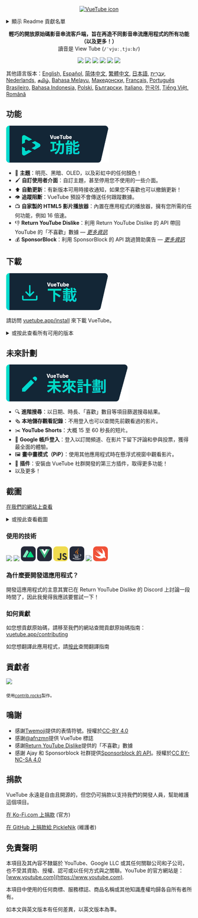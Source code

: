 <p align="center">
  <a href="https://vuetube.app/">
    <img src="https://cdn.discordapp.com/attachments/751596360108605500/980418672331988992/VueTube_Dark.svg" alt="VueTube icon" width="500"/>
  </a>
  </br>
  <details>
  <summary>顯示 Readme 貢獻名單</summary>

   <sub>標誌：<a href="https://github.com/afnzmn">@afnzmn</a></sub> </br>
  <sub>繁體中文 Readme 貢獻者：<a href="https://github.com/404-Program-not-found">@404-Program-not-found</a>, <a href="https://github.com/nokanol45">@nokanol45</a></sub>
  </details>

<p align="center">
<strong>輕巧的開放原始碼影音串流客戶端，旨在再造不同影音串流應用程式的所有功能（以及更多！）</strong>
</br>
讀音是 View Tube (<code>/ˈvjuːˌtjuːb/</code>)
</p>

<p align="center">
  <a href="https://github.com/VueTubeApp/VueTube/blob/main/LICENSE" alt="License"><img src="https://img.shields.io/github/license/VueTubeApp/VueTube"></img></a>
  <a href="https://github.com/VueTubeApp/VueTube/actions/workflows/ci.yml" alt="CI"><img src="https://github.com/VueTubeApp/VueTube/actions/workflows/ci.yml/badge.svg"></img></a>
  <a href="https://reddit.com/r/vuetube" alt="Reddit"><img src="https://img.shields.io/reddit/subreddit-subscribers/vuetube?label=r%2FVuetube&logo=reddit&logoColor=white"></img></a>
  <a href="https://t.me/VueTube" alt="Telegram"><img src="https://img.shields.io/endpoint?label=VueTube&url=https%3A%2F%2Ftelegram-badge-4mbpu8e0fit4.runkit.sh%2F%3Furl%3Dhttps%3A%2F%2Ft.me%2FVuetube"></img></a>
  <a href="https://discord.gg/7P8KJrdd5W" alt="Discord"><img src="https://img.shields.io/discord/946587366242533377?label=Discord&style=flat&logo=discord&logoColor=white"></img></a>
  <a href="https://twitter.com/VueTubeApp" alt="Twitter"><img src="https://img.shields.io/twitter/follow/VueTubeApp?label=Follow&style=flat&logo=twitter"></img></a>
</p>

其他語言版本：[English,](readme.md) [Español,](readme.es.md) [简体中文,](readme.zh-hans.md) [繁體中文,](readme.zh-hant.md) [日本語,](readme.ja.md) [עִברִית,](readme.he.md) [Nederlands,](readme.nl.md) [தமிழ்,](readme.ta.md) [Bahasa Melayu,](readme.ms.md) [Македонски,](readme.mk.md) [Français,](readme.fr.md) [Português Brasileiro,](readme.pt-br.md) [Bahasa Indonesia,](readme.id.md) [Polski,](readme.pl.md) [Български,](readme.bg.md) [Italiano,](readme.it.md) [한국어,](readme.kr.md) [Tiếng Việt,](readme.vi.md) [Română](readme.ro.md)

## 功能

<img src="./resources/readme-zh-hant/Features.zh-hant.svg" alt="VueTube icon" height="100"/>

- 🎨 **主題**：明亮、黑暗、OLED，以及彩虹中的任何顏色！
- 🖌️ **自訂使用者介面**：自訂主題，甚至停用您不使用的一些介面。
- ⬆️ **自動更新**：有新版本可用時接收通知，如果您不喜歡也可以撤銷更新！
- 👁️ **追蹤阻斷**：VueTube 預設不會傳送任何跟蹤數據。
- 📺 **自家製的 HTML5 影片播放器**：內置在應用程式的播放器，擁有您所需的任何功能，例如 16 倍速。
- 👎 **Return YouTube Dislike**：利用 Return YouTube Dislike 的 API 帶回 YouTube 的「不喜歡」數據 — [_更多資訊_](https://returnyoutubedislike.com)
- 💰 **SponsorBlock**：利用 SponsorBlock 的 API 跳過贊助廣告 — [_更多資訊_](https://sponsor.ajay.app)

## 下載

<img src="./resources/readme-zh-hant/Install.zh-hant.svg" alt="VueTube icon" height="100"/>

請訪問 [vuetube.app/install](https://www.vuetube.app/install) 來下載 VueTube。

<details>
  <summary>或按此查看所有可用的版本</summary>
<br />

### Android

| <a href=https://nightly.link/VueTubeApp/VueTube/workflows/ci/main/android.zip><img id="im" width="200" src=./resources/getunstable.png></a> | <a href=https://github.com/VueTubeApp/VueTube/releases/download/0.3/VueTube-Canary-June-22-2022.apk><img id="im" width="200" src=./resources/getcanary.png></a> | <a href=https://vuetube.app/install><img id="im" width="200" src=./resources/getstable.png></a> |
| ------------------------------------------------------------------------------------------------------------------------------------------- | --------------------------------------------------------------------------------------------------------------------------------------------------------------- | ----------------------------------------------------------------------------------------------- |
| 有最新的功能，並且經常有更新，但 bug 也最常見。                                                                                             | bug 比 unstable 較少，功能也比 stable 稍新。                                                                                                                    | 由於 VueTube 尚未完成開發，暫時未有 Stable 版本下載                                             |

### iOS

| <a href=https://nightly.link/VueTubeApp/VueTube/workflows/ci/main/iOS.zip><img id="im" width="200" src=./resources/getunstable.png></a> | <a href=https://cdn.discordapp.com/attachments/949908267855921163/972164558930198528/VueTube-Canary-May-6-2022.ipa><img id="im" width="200" src=./resources/getcanary.png></a> | <a href=https://vuetube.app/install><img id="im" width="200" src=./resources/getstable.png></a> |
| --------------------------------------------------------------------------------------------------------------------------------------- | ------------------------------------------------------------------------------------------------------------------------------------------------------------------------------ | ----------------------------------------------------------------------------------------------- |
| 有最新的功能，並且經常有更新，但 bug 也最常見。                                                                                         | bug 比 unstable 較少，功能也比 stable 稍新。                                                                                                                                   | 由於 VueTube 尚未完成開發，暫時未有 Stable 版本下載                                             |

</details>

## 未來計劃

<img src="./resources/readme-zh-hant/Plans.zh-hant.svg" alt="VueTube icon" height="100"/>

- 🔍 **進階搜尋**：以日期、時長、「喜歡」數目等項目篩選搜尋結果。
- 🗞️ **本地儲存觀看記錄**：不用登入也可以查閲先前觀看過的影片。
- ✂️ **YouTube Shorts**：大概 15 至 60 秒長的短片。
- 🧑 **Google 帳戶登入**：登入以訂閲頻道、在影片下留下評論和參與投票，獲得最全面的體驗。
- 🖼️ **畫中畫模式（PiP）**：使用其他應用程式時在懸浮式視窗中觀看影片。
- 🧩 **插件**：安裝由 VueTube 社群開發的第三方插件，取得更多功能！
- 以及更多！

## 截圖

[在我們的網站上查看](https://www.vuetube.app/info/screenshots)

<details>
  <summary> 或按此查看截圖  </summary>
<br />
  
<img src="https://vuetube.app/wtch.png" width="400">
<img src="https://vuetube.app/stng.png" width="400">
<img src="https://vuetube.app/srch.png" width="400">
     
</details>

### 使用的技術

<a href="https://capacitorjs.com/solution/vue"><img src="https://cdn.discordapp.com/attachments/953538236716814356/955694368742834176/Capacitator-Dark.svg" height=40/></a> <a href="https://vuetifyjs.com/"><img src="https://cdn.discordapp.com/attachments/810799100940255260/973719873467342908/Vuetify-Dark.svg" height=40/></a> <a href="https://nuxtjs.org/"><img src="https://github.com/tandpfun/skill-icons/raw/main/icons/NuxtJS-Dark.svg" height=40/></a> <a href="https://vuejs.org/"><img src="https://github.com/tandpfun/skill-icons/raw/main/icons/VueJS-Dark.svg" height=40/></a> <a href="https://javascript.com/"><img src="https://github.com/tandpfun/skill-icons/raw/main/icons/JavaScript.svg" height=40/></a> <a href="https://java.com/"><img src="https://github.com/tandpfun/skill-icons/raw/main/icons/Java-Dark.svg" height=40/></a> <a href="https://gradle.com/"><img src="https://cdn.discordapp.com/attachments/810799100940255260/955691550560636958/Gradle.svg" height=40/></a> <a href="https://developer.apple.com/swift/"><img src="https://github.com/tandpfun/skill-icons/raw/main/icons/Swift.svg" height=40/></a>

### 為什麼要開發這應用程式？

開發這應用程式的主意其實已在 Return YouTube Dislike 的 Discord 上討論一段時間了，因此我覺得我應該要嘗試一下！

### 如何貢獻

如您想貢獻原始碼，請移至我們的網站查閲貢獻原始碼指南：[vuetube.app/contributing](https://www.vuetube.app/contributing)

如您想翻譯此應用程式，請[按此](/NUXT/plugins/languages)查閲翻譯指南

## 貢獻者

<a href="https://github.com/VueTubeApp/VueTube/graphs/contributors">
  <img src="https://contrib.rocks/image?repo=VueTubeApp/VueTube" />
</a>

<sub>使用[contrib.rocks](https://contrib.rocks)製作。</sub>

## 鳴謝

- 感謝[Twemoji](https://twemoji.twitter.com/)提供的表情符號。授權於[CC-BY 4.0](https://creativecommons.org/licenses/by/4.0/)
- 感謝[@afnzmn](https://github.com/afnzmn)提供 VueTube 標誌
- 感謝[Return YouTube Dislike](https://returnyoutubedislike.com)提供的「不喜歡」數據
- 感謝 Ajay 和 Sponsorblock 社群提供[Sponsorblock 的 API](http://sponsorblock.ajay.app/)。授權於[CC BY-NC-SA 4.0](https://creativecommons.org/licenses/by-nc-sa/4.0/)

## 捐款

VueTube 永遠是自由且開源的，但您仍可捐款以支持我們的開發人員，幫助維護這個項目。

[在 Ko-Fi.com 上捐款](https://ko-fi.com/vuetube) (官方)

[在 GitHub 上捐款給 PickleNik](https://github.com/sponsors/PickleNik) (維護者)

## 免責聲明

本項目及其內容不隸屬於 YouTube、Google LLC 或其任何關聯公司和子公司，也不受其資助、授權、認可或以任何方式與之關聯。YouTube 的官方網站是：[www.youtube.com](https://www.youtube.com).

本項目中使用的任何商標、服務標誌、商品名稱或其他知識產權均歸各自所有者所有。

如本文與英文版本有任何差異，以英文版本為準。
